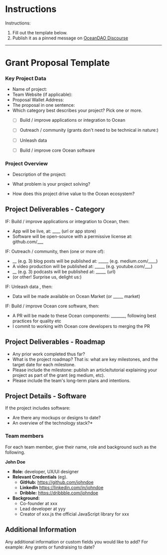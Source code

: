 # Instructions

Instructions:
1. Fill out the template below.
2. Publish it as a pinned message on [OceanDAO Discourse](https://port.oceanprotocol.com/c/oceandao/56)

----

# Grant Proposal Template

### Key Project Data

- Name of project: 
- Team Website (if applicable): 
- Proposal Wallet Address: 
- The proposal in one sentence: 
- Which category best describes your project? Pick one or more.
  - [ ] Build / improve applications or integration to Ocean
  - [ ] Outreach / community (grants don't need to be technical in nature:)
  - [ ] Unleash data
  - [ ] Build / improve core Ocean software


### Project Overview

- Description of the project:

- What problem is your project solving?

- How does this project drive value to the Ocean ecosystem?


## Project Deliverables - Category

IF: Build / improve applications or integration to Ocean, then: 
- App will be live, at: ____ (url or app store)
- Software will be open-source with a permissive license at: github.com/___

IF: Outreach / community, then (one or more of):
- __ (e.g. 3) blog posts will be published at: _____ (e.g. medium.com/____)
- A video production will be published at: _____ (e.g. youtube.com/___)
- __ (e.g. 3) podcasts will be published at: _____ (url)
- (or other! Surprise us, delight us:)

IF: Unleash data , then:
- Data will be made available on Ocean Market (or _____ market)

IF: Build / improve Ocean core software, then:
- A PR will be made to these Ocean components: _______, following best practices for quality etc
- I commit to working with Ocean core developers to merging the PR

## Project Deliverables - Roadmap

- Any prior work completed thus far?
- What is the project roadmap? That is: what are key milestones, and the target date for each milestone.
- Please include the milestone: publish an article/tutorial explaining your project as part of the grant (eg medium, etc).
- Please include the team's long-term plans and intentions.

## Project Details - Software

If the project includes software:
- Are there any mockups or designs to date? 
- An overview of the technology stack?* 

### Team members
For each team member, give their name, role and background such as the following.

**John Doe**
- **Role:** developer, UX/UI designer
- **Relevant Credentials** (eg).
  - **GitHub:** https://github.com/johndoe
  - **LinkedIn** https://linkedin.com/in/johndoe
  - **Dribble:** https://dribbble.com/johndoe
- **Background:** 
  - Co-founder at xxx
  - Lead developer at yyy 
  - Creator of xxx.js the official JavaScript library for xxx

## Additional Information
Any additional information or custom fields you would like to add? For example: Any grants or fundraising to date?


